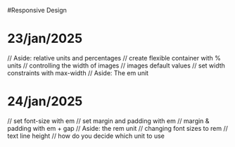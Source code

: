 #Responsive Design

# 23/jan/2025
// Aside: relative units and percentages
// create flexible container with % units
// controlling the width of images
// images default values
// set width constraints with max-width
// Aside: The em unit

# 24/jan/2025
// set font-size with em
// set margin and padding with em
// margin & padding with em + gap
// Aside: the rem unit
// changing font sizes to rem
// text line height 
// how do you decide which unit to use
